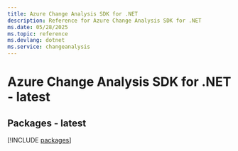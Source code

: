 ```yaml
---
title: Azure Change Analysis SDK for .NET
description: Reference for Azure Change Analysis SDK for .NET
ms.date: 05/28/2025
ms.topic: reference
ms.devlang: dotnet
ms.service: changeanalysis
---
```

# Azure Change Analysis SDK for .NET - latest
## Packages - latest
[!INCLUDE [packages](change-analysis-index.md)]